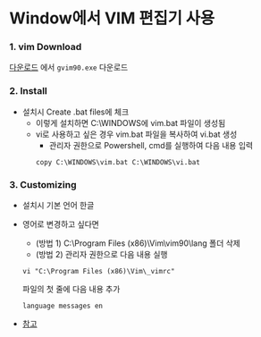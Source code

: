 # Window에서 VIM 편집기 사용

### 1. vim Download
[다운로드](https://www.vim.org/download.php#pc) 에서 `gvim90.exe` 다운로드

### 2. Install
- 설치시 Create .bat files에 체크
  - 이렇게 설치하면 C:\WINDOWS에 vim.bat 파일이 생성됨
  - vi로 사용하고 싶은 경우 vim.bat 파일을 복사하여 vi.bat 생성
    - 관리자 권한으로 Powershell, cmd를 실행하여 다음 내용 입력
    ```shell
    copy C:\WINDOWS\vim.bat C:\WINDOWS\vi.bat
    ```

### 3. Customizing
- 설치시 기본 언어 한글
- 영어로 변경하고 싶다면 
  - (방법 1) C:\Program Files (x86)\Vim\vim90\lang 폴더 삭제
  - (방법 2) 관리자 권한으로 다음 내용 실행
  ```shell
  vi "C:\Program Files (x86)\Vim\_vimrc"
  ```
  파일의 첫 줄에 다음 내용 추가
  ```shell  
  language messages en
  ```



- [참고](https://meganad.github.io/2020-07-10-powershell-cmd-vi/)
